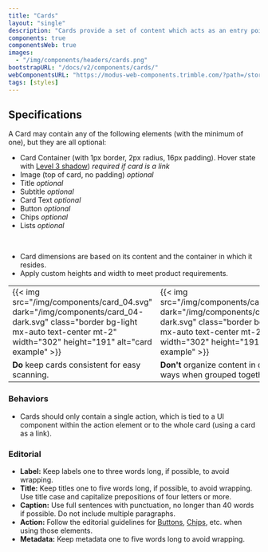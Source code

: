 ```yaml
---
title: "Cards"
layout: "single"
description: "Cards provide a set of content which acts as an entry point to more detailed information."
components: true
componentsWeb: true
images:
  - "/img/components/headers/cards.png"
bootstrapURL: "/docs/v2/components/cards/"
webComponentsURL: "https://modus-web-components.trimble.com/?path=/story/components-card--default"
tags: [styles]
---
```


## Specifications

A Card may contain any of the following elements (with the minimum of one), but they are all optional:

- Card Container (with 1px border, 2px radius, 16px padding). Hover state with [Level 3 shadow](/foundations/shadows-and-depth/)) _required if card is a link_
- Image (top of card, no padding) _optional_
- Title _optional_
- Subtitle _optional_
- Card Text _optional_
- Button _optional_
- Chips _optional_
- Lists _optional_

<br>

- Card dimensions are based on its content and the container in which it resides.
- Apply custom heights and width to meet product requirements.

<table class="table table-bordered">
  <tr>
    <td class="w-50 text-center">
    {{< img src="/img/components/card_04.svg" dark="/img/components/card_04-dark.svg" class="border bg-light mx-auto text-center mt-2" width="302" height="191" alt="card example" >}}
    </td>
    <td class="w-50 text-center">
    {{< img src="/img/components/card_03.svg" dark="/img/components/card_03-dark.svg" class="border bg-light mx-auto text-center mt-2" width="302" height="191" alt="card example" >}}
    </td>
  </tr>
  <tr>
    <td class="do">
    <strong class="text-success">Do</strong> keep cards consistent for easy scanning.
    </td>
    <td class="dont">
      <strong class="text-danger">Don't</strong> organize content in different ways when grouped together.
    </td>
  </tr>
</table>

### Behaviors

- Cards should only contain a single action, which is tied to a UI component within the action element or to the whole card (using a card as a link).

### Editorial

- **Label:** Keep labels one to three words long, if possible, to avoid wrapping.
- **Title:** Keep titles one to five words long, if possible, to avoid wrapping. Use title case and capitalize prepositions of four letters or more.
- **Caption:** Use full sentences with punctuation, no longer than 40 words if possible. Do not include multiple paragraphs.
- **Action:** Follow the editorial guidelines for [Buttons](/components/web/buttons/), [Chips](/components/web/chips/), etc. when using those elements.
- **Metadata:** Keep metadata one to five words long to avoid wrapping.
